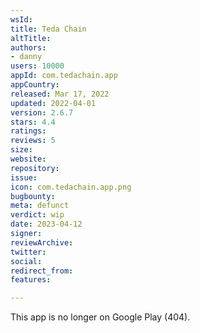 ```yaml
---
wsId: 
title: Teda Chain
altTitle: 
authors:
- danny 
users: 10000
appId: com.tedachain.app
appCountry: 
released: Mar 17, 2022
updated: 2022-04-01
version: 2.6.7
stars: 4.4
ratings: 
reviews: 5
size: 
website: 
repository: 
issue: 
icon: com.tedachain.app.png
bugbounty: 
meta: defunct
verdict: wip
date: 2023-04-12
signer: 
reviewArchive: 
twitter: 
social: 
redirect_from: 
features: 

---
```


This app is no longer on Google Play (404).
